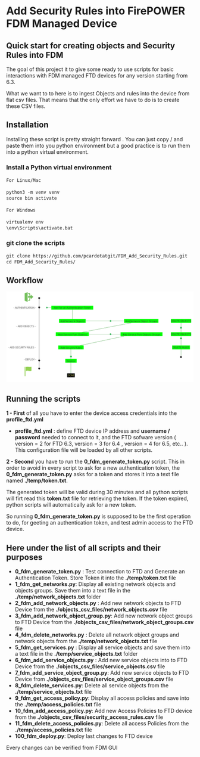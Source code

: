 # Add Security Rules into FirePOWER FDM Managed Device

## Quick start for creating objects and Security Rules into FDM

The goal of this project it to give some ready to use scripts for basic interactions with FDM managed FTD devices for any version starting from 6.3.

What we want to to here is to ingest Objects and rules into the device from flat csv files. That means that the only effort we have to do is to create these CSV files.

## Installation

Installing these script is pretty straight forward . You can just copy / and paste them into you python environment but a good practice is to run them into a python virtual environment.

### Install a Python virtual environment

	For Linux/Mac 

	python3 -m venv venv
	source bin activate

	For Windows 

	virtualenv env 
	\env\Scripts\activate.bat 

### git clone the scripts

	git clone https://github.com/pcardotatgit/FDM_Add_Security_Rules.git
	cd FDM_Add_Security_Rules/
	
## Workflow

![](assets/images/workflow.png)

## Running the scripts


**1 - First** of all you have to enter the device access credentials into the **profile_ftd.yml**<br>

- **profile_ftd.yml** : define FTD device IP address and **username / password** needed to connect to it, and the FTD sofware version ( version = 2 for FTD 6.3,  version = 3 for 6.4 , version = 4 for 6.5, etc.. ).  This configuration file will be loaded by all other scripts.

**2 - Second** you have to run the **0_fdm_generate_token.py** script. This in order to avoid in every script to ask for a new authentication token, the **0_fdm_generate_token.py** asks for a token and stores it into a text file named **./temp/token.txt**.  

The generated token will be valid during 30 minutes and all python scripts will firt read this **token.txt** file for retrieving the token. If the token expired, python scripts will automatically ask for a new token.

So running **0_fdm_generate_token.py** is supposed to be the first operation to do, for geeting an authentication token, and test admin access to the FTD device.

## Here under the list of all scripts and their purposes

- **0_fdm_generate_token.py** : Test connection to FTD and Generate an Authentication Token. Store Token it into the **./temp/token.txt** file
- **1_fdm_get_networks.py**: Display all existing network objects and objects groups. Save them into a text file in the **./temp/network_objects.txt** folder
- **2_fdm_add_network_objects.py** : Add new network objects to FTD Device from the **./objects_csv_files/network_objects.csv** file
- **3_fdm_add_network_object_group.py**: Add new network object groups to FTD Device from the **./objects_csv_files/network_object_groups.csv**  file
- **4_fdm_delete_networks.py** : Delete all network object groups and network objects from the **./temp/network_objects.txt** file
- **5_fdm_get_services.py** :  Display all service objects and save them into a text file in the **./temp/service_objects.txt** folder
- **6_fdm_add_service_objects.py** : Add new service objects into to FTD Device from the **./objects_csv_files/service_objects.csv** file
- **7_fdm_add_service_object_group.py**: Add new service objects to FTD Device from **./objects_csv_files/service_object_groups.csv** file
- **8_fdm_delete_services.py**: Delete all service objects from the **./temp/service_objects.txt** file
- **9_fdm_get_access_policy.py**: Display all access policies and save into the **./temp/access_policies.txt** file 
- **10_fdm_add_access_policy.py**: Add new Access Policies to FTD device from the **./objects_csv_files/security_access_rules.csv**  file
- **11_fdm_delete_access_policies.py**: Delete all access Policies from the **./temp/access_policies.txt** file
- **100_fdm_deploy.py**: Deploy last changes to FTD device

Every changes can be verified from FDM GUI